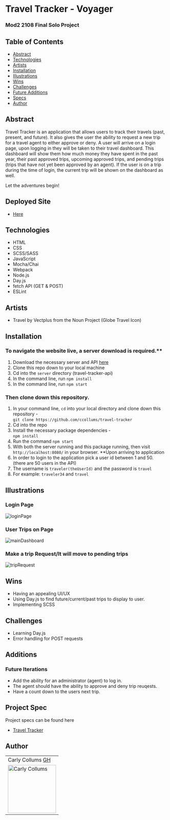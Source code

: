 # Travel Tracker - Voyager 

### Mod2 2108 Final Solo Project 

## Table of Contents
- [Abstract](#Abstract)
- [Technologies](#Technologies)
- [Artists](#Artists)
- [Installation](#Installation)
- [Illustrations](#Illustrations)
- [Wins](#Wins)
- [Challenges](#Challenges)
- [Future Additions](#Additions)
- [Specs](#Specs)
- [Author](#Author)


## Abstract
Travel Tracker is an application that allows users to track their travels (past, present, and future). It also gives the user the ability to request a new trip for a travel agent to either approve or deny. A user will arrive on a login page, upon logging in they will be taken to their travel dashboard. This dashboard will show them how much money they have spent in the past year, their past approved trips, upcoming approved trips, and pending trips (trips that have not yet been approved by an agent). If the user is on a trip during the time of login, the current trip will be shown on the dashboard as well. 

Let the adventures begin!

## Deployed Site 
- [Here](https://ccollums.github.io/travel-tracker/)

## Technologies
-  HTML
-  CSS
-  SCSS/SASS
-  JavaScript
-  Mocha/Chai
-  Webpack
-  Node.js
-  Day.js
-  fetch API (GET & POST)
-  ESLint

## Artists 
- Travel by Vectplus from the Noun Project (Globe Travel Icon)

## Installation
### To navigate the website live, a server download is required.**
  1. Download the necessary server and API [here](https://github.com/turingschool-examples/travel-tracker-api)
  2. Clone this repo down to your local machine 
  3. Cd into the `server` directory (travel-tracker-api)
  4. In the command line, run `npm install`
  5. In the command line, run `npm start`
### Then clone down this repository.
  1. In your command line, `cd` into your local directory and clone down this repository -<br>
      `git clone https://github.com/ccollums/travel-tracker`
  2. Cd into the repo 
  3. Install the necessary package dependencies - <br>
      `npm install`
  4. Run the command `npm start`
  5. With both the server running and this package running, then visit `http://localhost:8080/` in your browser.
**Upon arriving to application 
  1. In order to login to the application pick a user id between 1 and 50. (there are 50 users in the API)
  2. The username is `traveler(theUserId)` and the password is `travel`
  3. For example: `traveler34` and `travel`

## Illustrations
### Login Page

![loginPage](https://media.giphy.com/media/RDeIlueoaW3adJKgSO/giphy.gif)   

### User Trips on Page 

![mainDashboard](https://media.giphy.com/media/ble6VRtm51MkugHIwQ/giphy.gif)

### Make a trip Request/It will move to pending trips

![tripRequest](https://media.giphy.com/media/E65fg4xW1Nx4a5HoG2/giphy.gif)

## Wins
- Having an appealing UI/UX 
- Using Day.js to find future/current/past trips to display to user. 
- Implementing SCSS

## Challenges
- Learning Day.js 
- Error handling for POST requests 

## Additions
### Future Iterations
- Add the ability for an administrator (agent) to log in. 
- The agent should have the ability to approve and deny trip reuqests.
- Have a count down to the users next trip. 

## Project Spec
Project specs can be found here
-  [Travel Tracker](https://frontend.turing.edu/projects/travel-tracker.html)

## Author 

<table>
    <tr>
        <td> Carly Collums <a href="https://github.com/ccollums">GH</td>
    </tr>
<td><img src="https://avatars.githubusercontent.com/u/86894344?v=4" alt="Carly Collums"
 width="150" height="auto" /></td>
</table>
  
